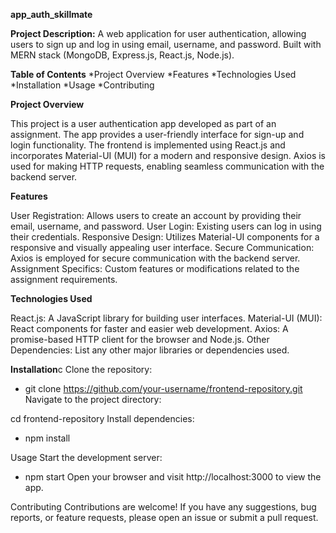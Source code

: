 **app_auth_skillmate**

**Project Description:**
A web application for user authentication, allowing users to sign up and log in using email, username, and password. Built with MERN stack (MongoDB, Express.js, React.js, Node.js).

**Table of Contents**
*Project Overview 
*Features
*Technologies Used
*Installation
*Usage
*Contributing

**Project Overview**

This project is a user authentication app developed as part of an assignment. The app provides a user-friendly interface for sign-up and login functionality. The frontend is implemented using React.js and incorporates Material-UI (MUI) for a modern and responsive design. Axios is used for making HTTP requests, enabling seamless communication with the backend server.

**Features**

User Registration: Allows users to create an account by providing their email, username, and password.
User Login: Existing users can log in using their credentials.
Responsive Design: Utilizes Material-UI components for a responsive and visually appealing user interface.
Secure Communication: Axios is employed for secure communication with the backend server.
Assignment Specifics: Custom features or modifications related to the assignment requirements.

**Technologies Used**

React.js: A JavaScript library for building user interfaces.
Material-UI (MUI): React components for faster and easier web development.
Axios: A promise-based HTTP client for the browser and Node.js.
Other Dependencies: List any other major libraries or dependencies used.

**Installation**c
Clone the repository:

* git clone https://github.com/your-username/frontend-repository.git
Navigate to the project directory:

cd frontend-repository
Install dependencies:

* npm install

Usage
Start the development server:


* npm start
Open your browser and visit http://localhost:3000 to view the app.

Contributing
Contributions are welcome! If you have any suggestions, bug reports, or feature requests, please open an issue or submit a pull request.

